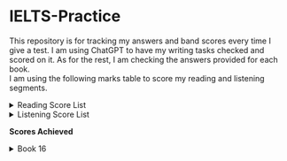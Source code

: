 # IELTS-Practice
This repository is for tracking my answers and band scores every time I give a test. I am using ChatGPT to have my writing tasks checked and scored on it. As for the rest, I am checking the answers provided for each book. <br>
I am using the following marks table to score my reading and listening segments. <br>

<details>
  <summary>Reading Score List</summary>
     <img src="Listening%20band%20score.png" alt="Listening band score" />
</details>
<details>
  <summary>Listening Score List</summary>
     <img src="Listening%20band%20score.png" alt="Listening band score" />
</details>

**Scores Achieved** <br>
<details>
  <summary>Book 16</summary>

  | Band Score | Test 1 |
  |----------:|----------------|
  | 5.5 - 6.0 | Writing - 1 |
  | 5.5 - 6.0 | Writing - 2 |
  |    7.0    | Reading        |
  |    8.0    | Listening      |
    
  | Band Score | Test 2 |
  |----------:|----------------|
  | 6.5 - 7.0 | Writing - 1 |
  | 6.5 - 7.0 | Writing - 2 |
  |    6.0    | Reading        |
  |    8.0    | Listening      |

  
  | Band Score | Test 3 |
  |----------:|----------------|
  |  | Writing - 1 |
  |  | Writing - 2 |
  |    8.0    | Reading        |
  |    7.5    | Listening      |

  
  | Band Score | Test 4 |
  |----------:|----------------|
  |  | Writing - 1 |
  |  | Writing - 2 |
  |        | Reading        |
  |        | Listening      |
</details>
